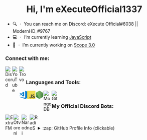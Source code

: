 <h1 align="center">Hi, I'm eXecuteOfficial1337</h1>

- 🔍 ︲ You can reach me on Discord: eXecute Official#6038 || ModernHD_#9767
- 💻 ︲ I’m currently learning [JavaScript](https://www.javascript.com/)
- 🔧 ︲ I’m currently working on [Scope 3.0](https://discord.gg/rm5xTwWKRq)

### Connect with me:
<a href="https://discord.gg/raxbKHt">
<img align="left" alt="Discord" width="22px" src="https://i.imgur.com/vlwuv5z.png" />
</a>
<a href="https://www.youtube.com/channel/UC-VWGLWyjXf-WI-37g2UiMA">
<img align="left" alt="YouTube" width="22px" src="https://cdn.discordapp.com/attachments/712695615435309126/834480114397478944/youtube-logo-png-46031.png" />
</a>
<a href="https://trovo.live/ModernHD_">
<img align="left" alt="Trovo" width="22px" src="https://static.trovo.live/cat/img/icon_512.4f5f85.png" />
</a>
<br />

### Languages and Tools:
<a href="https://code.visualstudio.com/">
<img align="left" alt="Visual Studio Code" width="26px" src="https://raw.githubusercontent.com/github/explore/80688e429a7d4ef2fca1e82350fe8e3517d3494d/topics/visual-studio-code/visual-studio-code.png" />
</a>
<a href="https://www.javascript.com/">
<img align="left" alt="JavaScript" width="26px" src="https://raw.githubusercontent.com/github/explore/80688e429a7d4ef2fca1e82350fe8e3517d3494d/topics/javascript/javascript.png" />
</a>
<a href="https://nodejs.org/en/">
<img align="left" alt="Node.js" width="26px" src="https://raw.githubusercontent.com/github/explore/80688e429a7d4ef2fca1e82350fe8e3517d3494d/topics/nodejs/nodejs.png"/>
</a>
<a href="https://cloud.mongodb.com/">
<img align="left" alt="MongoDB" width="26px" src="https://cdn.discordapp.com/attachments/712695615435309126/834490828750979072/mongodb_logo_icon_170943.png" />
</a>
<a href="https://git-scm.com/">
<img align="left" alt="Git" width="26px" src="https://cdn.discordapp.com/attachments/712695615435309126/834484342595387422/git.png" />
</a>


<br />

### My Official Discord Bots:


<a href="https://top.gg/bot/583392122267500595">
<img align="left" alt="ExtraFM" width="26px" src="https://cdn.discordapp.com/avatars/583392122267500595/0fcfd2af951b0879c11d3f9518b8a6f3.png">
     </a>
     <a href="https://top.gg/bot/707225574405570642">
<img align="left" alt="Otvoreni" width="26px" src="https://images.discordapp.net/avatars/707225574405570642/6efa63d0b64bec38e33f29f40ef85cad.png">
     </a>
     <a href="https://top.gg/bot/747914537080193025">
<img align="left" alt="Narodni" width="26px" src="https://images.discordapp.net/avatars/747914537080193025/8feb9b025edefe2469e183e2d5655bc4.png">
     </a>
     <a href="https://top.gg/bot/584765771301912587">
<img align="left" alt="RadioS" width="26px" src="https://images.discordapp.net/avatars/584765771301912587/1dc4c69180b56bb21062ad1bf1997b13.png">
     </a>


<br />


<br />







<details>
  <summary>:zap: GitHub Profile Info (clickable) </summary>
  <h1 align="center">Profile Status</h1>
  <details>
    <summary>:zap: Languages (clickabe) </summary>
  <img align="center" alt="Most used languages" src="https://github-readme-stats.vercel.app/api/top-langs/?username=eXecuteOfficial1337&show_icons=true&theme=blue-green)](https://github.com/anuraghazra/github-readme-stats)" />
    </details>
  
  <details>
    <summary>:zap: GitHub Status (clickable)</summary>
  <img align="center" alt="My GitHub Stats" src="https://github-readme-stats.vercel.app/api?username=executeofficial1337&show_icons=true&count_private=true&theme=blue-green" />
</details>
